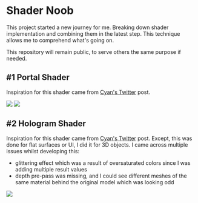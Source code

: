 
# Shader Noob

This project started a new journey for me. Breaking down shader implementation and combining them in the latest step. This technique allows me to comprehend what's going on.

This repository will remain public, to serve others the same purpose if needed.


## #1 Portal Shader

Inspiration for this shader came from [Cyan's Twitter](https://twitter.com/Cyanilux/status/1124280282285248512) post.

![](https://github.com/YoyoMario/ShaderNoob/blob/main/Assets/Simple%20Portal/github%20image.gif)
![](https://github.com/YoyoMario/ShaderNoob/blob/main/Assets/Simple%20Portal/github%20image%201.gif)

## #2 Hologram Shader

Inspiration for this shader came from [Cyan's Twitter]([https://twitter.com/Cyanilux/status/1124280282285248512](https://twitter.com/Cyanilux/status/1126814494058061824)) post.
Except, this was done for flat surfaces or UI, I did it for 3D objects.
I came across multiple issues whilst developing this: 
- glittering effect which was a result of oversaturated colors since I was adding multiple result values
- depth pre-pass was missing, and I could see different meshes of the same material behind the original model which was looking odd

![](https://github.com/YoyoMario/ShaderNoob/blob/main/Assets/Hologram/ezgif-5-e7e4bcfad5.gif)

